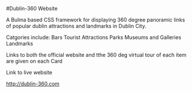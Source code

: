 #Dublin-360 Website

A Bulma based CSS framework for displaying 360 degree panoramic links of popular dublin attractions and landmarks in Dublin City.

Catgories include:
Bars
Tourist Attractions
Parks
Museums and Galleries
Landmarks

Links to both the official website and tthe 360 deg virtual tour of each item are given on each Card

Link to live website

http://dublin-360.com


